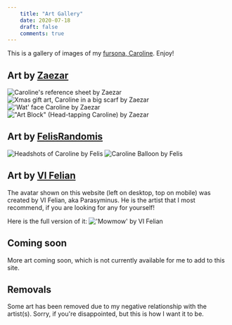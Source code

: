```yaml
---
    title: "Art Gallery"
    date: 2020-07-18
    draft: false
    comments: true
---
```


This is a gallery of images of my [fursona, Caroline](../fursona). Enjoy!

## Art by [Zaezar](https://www.zaezardraws.com)
![Caroline's reference sheet by Zaezar](./RefSheetByZaezar.png)
![Xmas gift art, Caroline in a big scarf by Zaezar](./XmasCarolineByZaezar.png)
!['Wat' face Caroline by Zaezar](./WatByZaezar.png)
!["Art Block" (Head-tapping Caroline) by Zaezar](./HeadTapByZaezar.gif)

## Art by [FelisRandomis](https://twitter.com/FelisRandomis)
![Headshots of Caroline by Felis](./HeadshotsByFelisRandomis.png)
![Caroline Balloon by Felis](./CarolineBloonByFelisRandomis.png)

## Art by [VI Felian](https://twitter.com/Parasyminus)
The avatar shown on this website (left on desktop, top on mobile) was created by VI Felian, aka Parasyminus.
He is the artist that I most recommend, if you are looking for any for yourself!

Here is the full version of it:
!['Mowmow' by VI Felian](./MowmowByVIFelian.png)

## Coming soon
More art coming soon, which is not currently available for me to add to this site.

## Removals
Some art has been removed due to my negative relationship with the artist(s).
Sorry, if you're disappointed, but this is how I want it to be.
